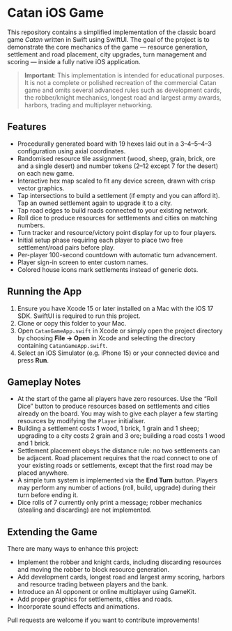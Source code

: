 # Catan iOS Game

This repository contains a simplified implementation of the classic
board game *Catan* written in Swift using SwiftUI.  The goal of
the project is to demonstrate the core mechanics of the game —
resource generation, settlement and road placement, city upgrades,
turn management and scoring — inside a fully native iOS application.

> **Important**: This implementation is intended for educational
> purposes.  It is not a complete or polished recreation of the
> commercial Catan game and omits several advanced rules such as
> development cards, the robber/knight mechanics, longest road and
> largest army awards, harbors, trading and multiplayer networking.

## Features

* Procedurally generated board with 19 hexes laid out in a 3–4–5–4–3
  configuration using axial coordinates.
* Randomised resource tile assignment (wood, sheep, grain, brick,
  ore and a single desert) and number tokens (2–12 except 7 for the
  desert) on each new game.
* Interactive hex map scaled to fit any device screen, drawn with
  crisp vector graphics.
* Tap intersections to build a settlement (if empty and you can
  afford it).  Tap an owned settlement again to upgrade it to a city.
* Tap road edges to build roads connected to your existing network.
* Roll dice to produce resources for settlements and cities on
  matching numbers.
* Turn tracker and resource/victory point display for up to four
  players.
* Initial setup phase requiring each player to place two free settlement/road pairs before play.
* Per-player 100-second countdown with automatic turn advancement.
* Player sign-in screen to enter custom names.
* Colored house icons mark settlements instead of generic dots.

## Running the App

1. Ensure you have Xcode 15 or later installed on a Mac with the iOS
   17 SDK.  SwiftUI is required to run this project.
2. Clone or copy this folder to your Mac.
3. Open `CatanGameApp.swift` in Xcode or simply open the project
   directory by choosing **File → Open** in Xcode and selecting the
   directory containing `CatanGameApp.swift`.
4. Select an iOS Simulator (e.g. iPhone 15) or your connected device
   and press **Run**.

## Gameplay Notes

* At the start of the game all players have zero resources.  Use the
  “Roll Dice” button to produce resources based on settlements and
  cities already on the board.  You may wish to give each player a
  few starting resources by modifying the `Player` initialiser.
* Building a settlement costs 1 wood, 1 brick, 1 grain and 1 sheep;
  upgrading to a city costs 2 grain and 3 ore; building a road costs
  1 wood and 1 brick.
* Settlement placement obeys the distance rule: no two settlements can
  be adjacent.  Road placement requires that the road connect to one
  of your existing roads or settlements, except that the first road
  may be placed anywhere.
* A simple turn system is implemented via the **End Turn** button.
  Players may perform any number of actions (roll, build, upgrade)
  during their turn before ending it.
* Dice rolls of 7 currently only print a message; robber mechanics
  (stealing and discarding) are not implemented.

## Extending the Game

There are many ways to enhance this project:

* Implement the robber and knight cards, including discarding
  resources and moving the robber to block resource generation.
* Add development cards, longest road and largest army scoring,
  harbors and resource trading between players and the bank.
* Introduce an AI opponent or online multiplayer using GameKit.
* Add proper graphics for settlements, cities and roads.
* Incorporate sound effects and animations.

Pull requests are welcome if you want to contribute improvements!